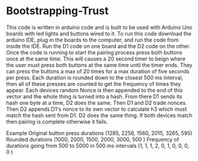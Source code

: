 # Bootstrapping-Trust

This code is written in arduino code and is built to be used with Arduino Uno boards with led lights and buttons wired to it. To run this code download the arduino IDE, plug in the boards to the computer, and run the code from inside the IDE. Run the D1 code on one board and the D2 code on the other. 
Once the code is running to start the pairing process press both buttons once at the same time. This will causes a 20 second timer to beign where the user must press both buttons at the same time until the timer ends. They can press the buttons a max of 20 times for a max duration of five seconds per press. Each duration is rounded down to the closest 500 ms interval, then all of these presses are counted to get the frequency of times they appear. Each devices random Nonce is then appended to the end of this vector and the whole thing is turned into a hash. From there D1 sends its hash one byte at a time, D2 does the same. Then D1 and D2 trade nonces. Then D2 appends D1's nonce to its own vector to calculate h3 which must match the hash sent from D1. D2 does the same thing. If both devices match then pairing is complete otherwise it fails. 

Example 
Original button press durations (1285, 2256, 1560, 2015, 3265, 595)
Rounded durations (1000, 2000, 1500, 2000, 3000, 500 )
Frequency of durations going from 500 to 5000 in 500 ms intervals (1, 1, 1, 2, 0, 1, 0, 0, 0, 0 )
